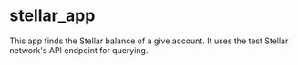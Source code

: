# stellar_app

This app finds the Stellar balance of a give account.
It uses the test Stellar network's API endpoint for querying.
